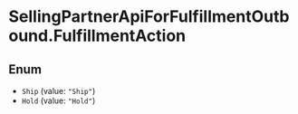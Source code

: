 # SellingPartnerApiForFulfillmentOutbound.FulfillmentAction

## Enum

* `Ship` (value: `"Ship"`)
* `Hold` (value: `"Hold"`)
